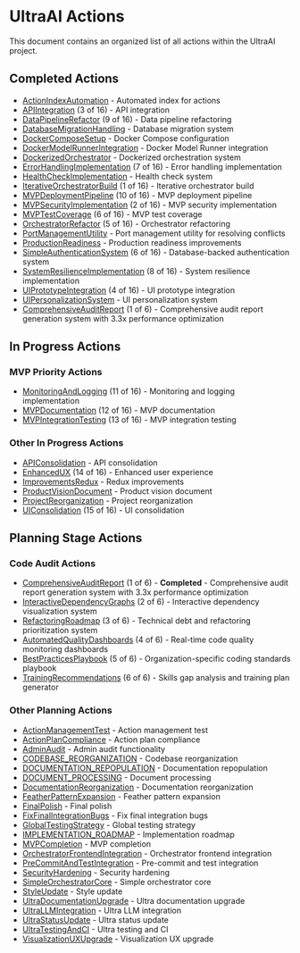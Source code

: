 # UltraAI Actions

This document contains an organized list of all actions within the UltraAI project.

## Completed Actions

- [ActionIndexAutomation](../actions/ActionIndexAutomation/ActionIndexAutomation-COMPLETED.md) - Automated index for actions
- [APIIntegration](../actions/APIIntegration/APIIntegration-PLAN.md) (3 of 16) - API integration
- [DataPipelineRefactor](../actions/DataPipelineRefactor/DataPipelineRefactor-COMPLETED.md) (9 of 16) - Data pipeline refactoring
- [DatabaseMigrationHandling](../actions/DatabaseMigrationHandling/DatabaseMigrationHandling-COMPLETED.md) - Database migration system
- [DockerComposeSetup](../actions/DockerComposeSetup/DockerComposeSetup-COMPLETED.md) - Docker Compose configuration
- [DockerModelRunnerIntegration](../actions/DockerModelRunnerIntegration/DockerModelRunnerIntegration-COMPLETED.md) - Docker Model Runner integration
- [DockerizedOrchestrator](../actions/DockerizedOrchestrator/DockerizedOrchestrator-COMPLETED.md) - Dockerized orchestration system
- [ErrorHandlingImplementation](../actions/ErrorHandlingImplementation/ErrorHandlingImplementation-COMPLETED.md) (7 of 16) - Error handling implementation
- [HealthCheckImplementation](../actions/HealthCheckImplementation/HealthCheckImplementation-COMPLETED.md) - Health check system
- [IterativeOrchestratorBuild](../actions/IterativeOrchestratorBuild/IterativeOrchestratorBuild-COMPLETED.md) (1 of 16) - Iterative orchestrator build
- [MVPDeploymentPipeline](../actions/MVPDeploymentPipeline/MVPDeploymentPipeline-COMPLETED.md) (10 of 16) - MVP deployment pipeline
- [MVPSecurityImplementation](../actions/MVPSecurityImplementation/MVPSecurityImplementation-COMPLETED.md) (2 of 16) - MVP security implementation
- [MVPTestCoverage](../actions/MVPTestCoverage/MVPTestCoverage-COMPLETED.md) (6 of 16) - MVP test coverage
- [OrchestratorRefactor](../actions/OrchestratorRefactor/OrchestratorRefactor-PLAN.md) (5 of 16) - Orchestrator refactoring
- [PortManagementUtility](../actions/PortManagementUtility/PortManagementUtility-COMPLETED.md) - Port management utility for resolving conflicts
- [ProductionReadiness](../actions/ProductionReadiness/ProductionReadiness-COMPLETED.md) - Production readiness improvements
- [SimpleAuthenticationSystem](../actions/SimpleAuthenticationSystem/SimpleAuthenticationSystem-COMPLETED.md) (6 of 16) - Database-backed authentication system
- [SystemResilienceImplementation](../actions/SystemResilienceImplementation/SystemResilienceImplementation-COMPLETED.md) (8 of 16) - System resilience implementation
- [UIPrototypeIntegration](../actions/UIPrototypeIntegration/UIPrototypeIntegration-COMPLETED.md) (4 of 16) - UI prototype integration
- [UIPersonalizationSystem](../actions/UIPersonalizationSystem/UIPersonalizationSystem-COMPLETED.md) - UI personalization system
- [ComprehensiveAuditReport](../actions/ComprehensiveAuditReport/ComprehensiveAuditReport-COMPLETED.md) (1 of 6) - Comprehensive audit report generation system with 3.3x performance optimization

## In Progress Actions

### MVP Priority Actions

- [MonitoringAndLogging](../actions/MonitoringAndLogging/MonitoringAndLogging-PLAN.md) (11 of 16) - Monitoring and logging implementation
- [MVPDocumentation](../actions/MVPDocumentation/MVPDocumentation-PLAN.md) (12 of 16) - MVP documentation
- [MVPIntegrationTesting](../actions/MVPIntegrationTesting/MVPIntegrationTesting-PLAN.md) (13 of 16) - MVP integration testing

### Other In Progress Actions

- [APIConsolidation](../actions/APIConsolidation/APIConsolidation-PLAN.md) - API consolidation
- [EnhancedUX](../actions/EnhancedUX/supporting_docs/EnhancedUX-IMPLEMENTATION.md) (14 of 16) - Enhanced user experience
- [ImprovementsRedux](../actions/ImprovementsRedux/ImprovementsRedux-PLAN.md) - Redux improvements
- [ProductVisionDocument](../actions/ProductVisionDocument/ProductVisionDocument-PLAN.md) - Product vision document
- [ProjectReorganization](../actions/ProjectReorganization/ProjectReorganization-PLAN.md) - Project reorganization
- [UIConsolidation](../actions/UIConsolidation/UIConsolidation-PLAN.md) (15 of 16) - UI consolidation

## Planning Stage Actions

### Code Audit Actions

- [ComprehensiveAuditReport](../actions/ComprehensiveAuditReport/ComprehensiveAuditReport-PLAN.md) (1 of 6) - **Completed** - Comprehensive audit report generation system with 3.3x performance optimization
- [InteractiveDependencyGraphs](../actions/InteractiveDependencyGraphs/InteractiveDependencyGraphs-PLAN.md) (2 of 6) - Interactive dependency visualization system
- [RefactoringRoadmap](../actions/RefactoringRoadmap/RefactoringRoadmap-PLAN.md) (3 of 6) - Technical debt and refactoring prioritization system
- [AutomatedQualityDashboards](../actions/AutomatedQualityDashboards/AutomatedQualityDashboards-PLAN.md) (4 of 6) - Real-time code quality monitoring dashboards
- [BestPracticesPlaybook](../actions/BestPracticesPlaybook/BestPracticesPlaybook-PLAN.md) (5 of 6) - Organization-specific coding standards playbook
- [TrainingRecommendations](../actions/TrainingRecommendations/TrainingRecommendations-PLAN.md) (6 of 6) - Skills gap analysis and training plan generator

### Other Planning Actions

- [ActionManagementTest](../actions/ActionManagementTest/ActionManagementTest-PLAN.md) - Action management test
- [ActionPlanCompliance](../actions/ActionPlanCompliance/ActionPlanCompliance-PLAN.md) - Action plan compliance
- [AdminAudit](../actions/AdminAudit/AdminAudit-PLAN.md) - Admin audit functionality
- [CODEBASE_REORGANIZATION](../actions/CODEBASE_REORGANIZATION/PLAN.md) - Codebase reorganization
- [DOCUMENTATION_REPOPULATION](../actions/DOCUMENTATION_REPOPULATION/PLAN.md) - Documentation repopulation
- [DOCUMENT_PROCESSING](../actions/DOCUMENT_PROCESSING/PLAN.md) - Document processing
- [DocumentationReorganization](../actions/DocumentationReorganization/DocumentationReorganization-PLAN.md) - Documentation reorganization
- [FeatherPatternExpansion](../actions/FeatherPatternExpansion/FeatherPatternExpansion-PLAN.md) - Feather pattern expansion
- [FinalPolish](../actions/FinalPolish/FinalPolish-PLAN.md) - Final polish
- [FixFinalIntegrationBugs](../actions/FixFinalIntegrationBugs/FixFinalIntegrationBugs-PLAN.md) - Fix final integration bugs
- [GlobalTestingStrategy](../actions/GlobalTestingStrategy/GlobalTestingStrategy-PLAN.md) - Global testing strategy
- [IMPLEMENTATION_ROADMAP](../actions/IMPLEMENTATION_ROADMAP/PLAN.md) - Implementation roadmap
- [MVPCompletion](../actions/MVPCompletion/MVPCompletion-PLAN.md) - MVP completion
- [OrchestratorFrontendIntegration](../actions/OrchestratorFrontendIntegration/DockerizedOrchestrator-PLAN.md) - Orchestrator frontend integration
- [PreCommitAndTestIntegration](../actions/PreCommitAndTestIntegration/PreCommitAndTestIntegration-PLAN.md) - Pre-commit and test integration
- [SecurityHardening](../actions/SecurityHardening/SecurityHardening-PLAN.md) - Security hardening
- [SimpleOrchestratorCore](../actions/SimpleOrchestratorCore/SimpleOrchestratorCore-PLAN.md) - Simple orchestrator core
- [StyleUpdate](../actions/StyleUpdate/StyleUpdate-PLAN.md) - Style update
- [UltraDocumentationUpgrade](../actions/UltraDocumentationUpgrade/UltraDocumentationUpgrade-PLAN.md) - Ultra documentation upgrade
- [UltraLLMIntegration](../actions/UltraLLMIntegration/UltraLLMIntegration-PLAN.md) - Ultra LLM integration
- [UltraStatusUpdate](../actions/UltraStatusUpdate/UltraStatusUpdate-PLAN.md) - Ultra status update
- [UltraTestingAndCI](../actions/UltraTestingAndCI/UltraTestingAndCI-PLAN.md) - Ultra testing and CI
- [VisualizationUXUpgrade](../actions/VisualizationUXUpgrade/VisualizationUXUpgrade-PLAN.md) - Visualization UX upgrade
